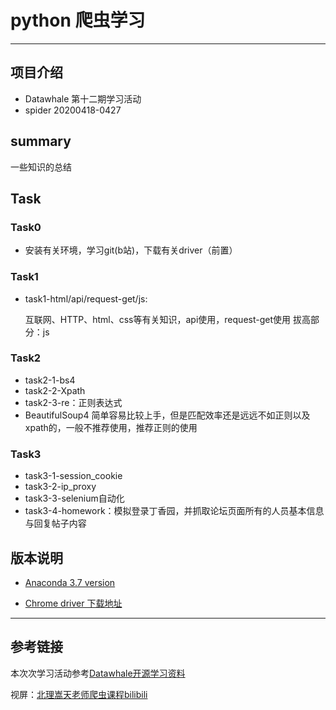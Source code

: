 # python 爬虫学习
---
## 项目介绍
- Datawhale 第十二期学习活动
- spider 20200418-0427

## summary

一些知识的总结

## Task
### Task0
* 安装有关环境，学习git(b站)，下载有关driver（前置）
### Task1
* task1-html/api/request-get/js:

    互联网、HTTP、html、css等有关知识，api使用，request-get使用 拔高部分：js

### Task2
* task2-1-bs4
* task2-2-Xpath
* task2-3-re：正则表达式
* BeautifulSoup4 简单容易比较上手，但是匹配效率还是远远不如正则以及xpath的，一般不推荐使用，推荐正则的使用

### Task3
* task3-1-session_cookie
* task3-2-ip_proxy
* task3-3-selenium自动化
* task3-4-homework：模拟登录丁香园，并抓取论坛页面所有的人员基本信息与回复帖子内容

## 版本说明
* [Anaconda 3.7 version](https://www.anaconda.com/distribution/#download-section)

* [Chrome driver 下载地址](http://npm.taobao.org/mirrors/chromedriver/)


---
## 参考链接
本次次学习活动参考[Datawhale开源学习资料](https://github.com/datawhalechina/team-learning/tree/master/Python%E7%88%AC%E8%99%AB%E7%BC%96%E7%A8%8B%E5%AE%9E%E8%B7%B5)

视屏：[北理嵩天老师爬虫课程bilibili](https://www.bilibili.com/video/av22669369/?p=1)